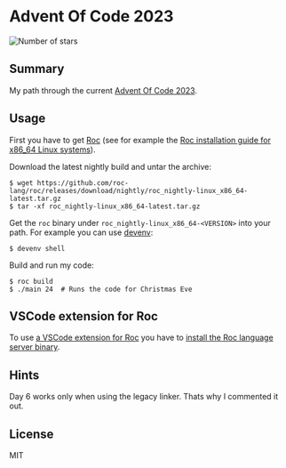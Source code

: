 # Advent Of Code 2023

![Number of stars](https://img.shields.io/badge/Advent_Of_Code_2023-24_*-success)

## Summary

My path through the current [Advent Of Code
2023](https://adventofcode.com/2023).

## Usage

First you have to get [Roc](https://www.roc-lang.org/) (see for example the [Roc
installation guide for x86_64 Linux
systems](https://github.com/roc-lang/roc/blob/main/getting_started/linux_x86_64.md)).

Download the latest nightly build and untar the archive:

    $ wget https://github.com/roc-lang/roc/releases/download/nightly/roc_nightly-linux_x86_64-latest.tar.gz
    $ tar -xf roc_nightly-linux_x86_64-latest.tar.gz

Get the `roc` binary under `roc_nightly-linux_x86_64-<VERSION>` into your path.
For example you can use [devenv](https://devenv.sh/):

    $ devenv shell

Build and run my code:

    $ roc build
    $ ./main 24  # Runs the code for Christmas Eve

## VSCode extension for Roc

To use [a VSCode extension for
Roc](https://github.com/ivan-demchenko/roc-vscode-unofficial) you have to
[install the Roc language server
binary](https://github.com/ayazhafiz/roc/blob/lang-srv/crates/lang_srv/).

## Hints

Day 6 works only when using the legacy linker. Thats why I commented it out.

## License

MIT
